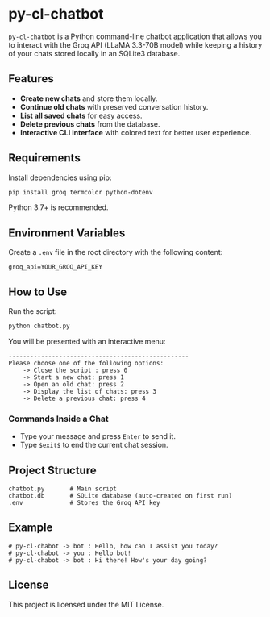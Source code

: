 # py-cl-chatbot

`py-cl-chatbot` is a Python command-line chatbot application that allows you to interact with the Groq API (LLaMA 3.3-70B model) while keeping a history of your chats stored locally in an SQLite3 database.

## Features

- **Create new chats** and store them locally.
- **Continue old chats** with preserved conversation history.
- **List all saved chats** for easy access.
- **Delete previous chats** from the database.
- **Interactive CLI interface** with colored text for better user experience.

## Requirements

Install dependencies using pip:

```bash
pip install groq termcolor python-dotenv
```

Python 3.7+ is recommended.

## Environment Variables

Create a `.env` file in the root directory with the following content:

```env
groq_api=YOUR_GROQ_API_KEY
```

## How to Use

Run the script:

```bash
python chatbot.py
```

You will be presented with an interactive menu:

```
--------------------------------------------------
Please choose one of the following options:
    -> Close the script : press 0
    -> Start a new chat: press 1
    -> Open an old chat: press 2
    -> Display the list of chats: press 3
    -> Delete a previous chat: press 4
```

### Commands Inside a Chat

- Type your message and press `Enter` to send it.
- Type `$exit$` to end the current chat session.

## Project Structure

```
chatbot.py       # Main script
chatbot.db       # SQLite database (auto-created on first run)
.env             # Stores the Groq API key
```

## Example

```text
# py-cl-chabot -> bot : Hello, how can I assist you today? 
# py-cl-chabot -> you : Hello bot!
# py-cl-chabot -> bot : Hi there! How's your day going?
```

## License

This project is licensed under the MIT License.